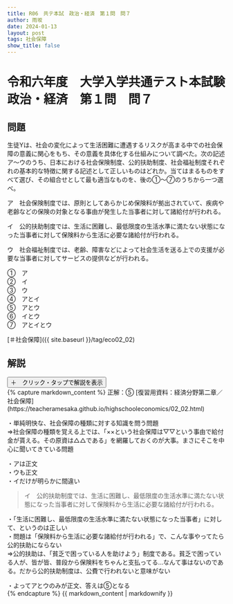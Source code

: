 ```yaml
---
title: R06　共テ本試　政治・経済　第１問　問７
author: 雨坂
date: 2024-01-13
layout: post
tags: 社会保障
show_title: false
---
```

  
# 令和六年度　大学入学共通テスト本試験　政治・経済　第１問　問７  

## 問題  
生徒Yは、社会の変化によって生活困難に遭遇するリスクが高まる中での社会保障の意義に関心をもち、その意義を具体化する仕組みについて調べた。次の記述ア〜ウのうち、日本における社会保険制度、公的扶助制度、社会福祉制度それぞれの基本的な特徴に関する記述として正しいものはどれか。当てはまるものをすべて選び、その組合せとして最も適当なものを、後の①〜⑦のうちから一つ選べ。  
  
ア　社会保険制度では、原則としてあらかじめ保険料が拠出されていて、疾病や老齢などの保険の対象となる事由が発生した当事者に対して諸給付が行われる。  
  
イ　公的扶助制度では、生活に困難し、最低限度の生活水準に満たない状態になった当事者に対して保険料から生活に必要な諸給付が行われる。  
  
ウ　社会福祉制度では、老齢、障害などによって社会生活を送る上での支援が必要な当事者に対してサービスの提供などが行われる。  
  
①　ア  
②　イ  
③　ウ  
④　アとイ  
⑤　アとウ  
⑥　イとウ  
⑦　アとイとウ  
  
[＃社会保障]({{ site.baseurl }}/tag/eco02_02)  
  
## 解説  
<div class="collapsible">
  <button class="collapsible-button">＋　クリック・タップで解説を表示</button>
  <div class="collapsible-content">
    {% capture markdown_content %}
正解：⑤  
[復習用資料：経済分野第二章／社会保障](https://teacheramesaka.github.io/highschooleconomics/02_02.html)  
  
・単純明快な、社会保障の種類に対する知識を問う問題  
⇒社会保障の種類を覚える上では、「××という社会保障は▽▽という事由で給付金が貰える。その原資は△△である」を網羅しておくのが大事。まさにそこを中心に聞いてきている問題  
  
・アは正文  
・ウも正文  
・イだけが明らかに間違い  
  
>イ　公的扶助制度では、生活に困難し、最低限度の生活水準に満たない状態になった当事者に対して保険料から生活に必要な諸給付が行われる。  
  
・「生活に困難し、最低限度の生活水準に満たない状態になった当事者」に対して、というのは正しい  
・問題は「保険料から生活に必要な諸給付が行われる」で、こんな事やってたら公的扶助にならない  
⇒公的扶助は、「貧乏で困っている人を助けよう」制度である。貧乏で困っている人が、皆が皆、普段から保険料をちゃんと支払ってる…なんて事はないのである。だから公的扶助制度は、公費で行われないと意味がない  
  
・よってアとウのみが正文、答えは⑤となる  
    {% endcapture %}
    {{ markdown_content | markdownify }}
  </div>
</div>

